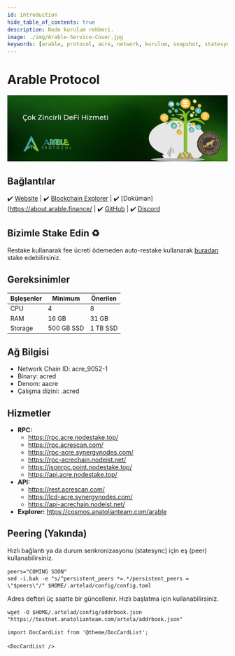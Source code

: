 ```yaml
---
id: introduction
hide_table_of_contents: true
description: Node kurulum rehberi.
image: ./img/Arable-Service-Cover.jpg
keywords: [arable, protocol, acre, network, kurulum, snapshot, statesync, güncelleme]
---
```

# Arable Protocol

![Arable](./img/Arable-Service.jpg)

## Bağlantılar
 ✔️ [Website](https://www.arable.finance/) |
 ✔️ [Blockchain Explorer](https://cosmos.anatolianteam.com/arable) |
 ✔️ [Doküman](https://about.arable.finance/ |
 ✔️ [GitHub](https://github.com/ArableProtocol) |
 ✔️ [Discord](http://discord.gg/arable)

## Bizimle Stake Edin ♻️
Restake kullanarak fee ücreti ödemeden auto-restake kullanarak [buradan](https://restake.app/acrechain/acrevaloper10uc3h2348v9dxa7evkjhep8xxtsd8f7de3xg5t) stake edebilirsiniz.

## Gereksinimler

| Bşleşenler | Minimum | **Önerilen** |
| ------------ | ------------ | ------------ |
| CPU |	4 | 8 |
| RAM	| 16 GB | 31 GB |
| Storage	| 500 GB SSD | 1 TB SSD | 

## Ağ Bilgisi 

* Network Chain ID: acre_9052-1
* Binary: acred
* Denom: aacre
* Çalışma dizini: .acred

## Hizmetler
* **RPC:**
    * https://rpc.acre.nodestake.top/
    * https://rpc.acrescan.com/
    * https://rpc-acre.synergynodes.com/
    * https://rpc-acrechain.nodeist.net/
    * https://jsonrpc.point.nodestake.top/
    * https://api.acre.nodestake.top/
* **API:**
    * https://rest.acrescan.com/
    * https://lcd-acre.synergynodes.com/
    * https://api-acrechain.nodeist.net/
* **Explorer:** https://cosmos.anatolianteam.com/arable

## Peering (Yakında)
Hızlı bağlantı ya da durum senkronizasyonu (statesync) için eş (peer) kullanabilirsiniz.
```shell
peers="COMING SOON"
sed -i.bak -e "s/^persistent_peers *=.*/persistent_peers = \"$peers\"/" $HOME/.artelad/config/config.toml
```
Adres defteri üç saatte bir güncellenir. Hızlı başlatma için kullanabilirsiniz.
```shell
wget -O $HOME/.artelad/config/addrbook.json "https://testnet.anatolianteam.com/artela/addrbook.json"
```

```mdx-code-block
import DocCardList from '@theme/DocCardList';

<DocCardList />
```
